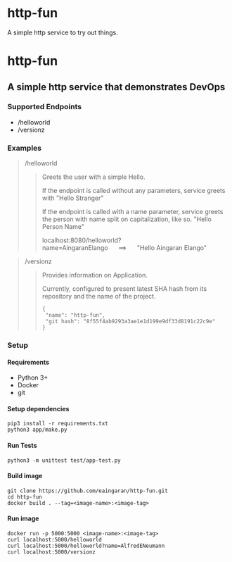 # http-fun
A simple http service to try out things. 

# http-fun

## A simple http service that demonstrates DevOps

### Supported Endpoints
- /helloworld
- /versionz

### Examples

> /helloworld
>> Greets the user with a simple Hello. 
>>
>> If the endpoint is called without any parameters, service greets with "Hello Stranger"
>>
>> If the endpoint is called with a name parameter, service greets the person with name split on capitalization, like so. "Hello Person Name"
>> 
>> localhost:8080/helloworld?name=AingaranElango&nbsp;&nbsp;&nbsp;&nbsp;&nbsp;&nbsp;==>&nbsp;&nbsp;&nbsp;&nbsp;&nbsp;&nbsp;"Hello Aingaran Elango"

> /versionz
>> Provides information on Application.
>>
>> Currently, configured to present latest SHA hash from its repository and the name of the project.
>>
>> ```
>> {
>>  "name": "http-fun",
>>  "git hash": "8f55f4ab9293a3ae1e1d199e9df33d8191c22c9e"
>> }
>> ```

### Setup

#### Requirements
- Python 3+
- Docker
- git

#### Setup dependencies
```
pip3 install -r requirements.txt
python3 app/make.py
```

#### Run Tests
```
python3 -m unittest test/app-test.py
```

#### Build image
```
git clone https://github.com/eaingaran/http-fun.git
cd http-fun
docker build . --tag=<image-name>:<image-tag>
```

#### Run image
```
docker run -p 5000:5000 <image-name>:<image-tag>
curl localhost:5000/helloworld
curl localhost:5000/helloworld?name=AlfredENeumann
curl localhost:5000/versionz
```
